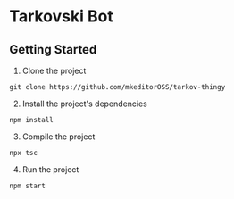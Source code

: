 # Tarkovski Bot

## Getting Started

1. Clone the project
```
git clone https://github.com/mkeditorOSS/tarkov-thingy
```

2. Install the project's dependencies
```
npm install
```

3. Compile the project
```
npx tsc
```

4. Run the project
```
npm start
```
